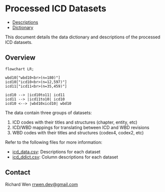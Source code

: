 # Processed ICD Datasets

* [Descriptions](icd_data.csv)
* [Dictionary](icd_ddict.csv)

This document details the data dictionary and descriptions of the processed ICD datasets.

## Overview

```mermaid
flowchart LR;

wbd10["wbd10<br>(n=180)"]
icd10["icd10<br>(n=12,597)"]
icd11["icd11<br>(n=35,459)"]

icd10 --> |icd10to11| icd11
icd11 --> |icd11to10| icd10
icd10 <--> |wbd10xicd10| wbd10
```

The data contain three groups of datasets:

1. ICD codes with their titles and structures (chapter, entity, etc)
2. ICD/WBD mappings for translating between ICD and WBD revisions
3. WBD codes with their titles and structures (codex4, codex2, etc)

Refer to the following files for more information:

* [icd_data.csv](icd_data.csv): Descriptions for each dataset
* [icd_ddict.csv](icd_ddict.csv): Column descriptions for each dataset

## Contact

Richard Wen <rrwen.dev@gmail.com>
